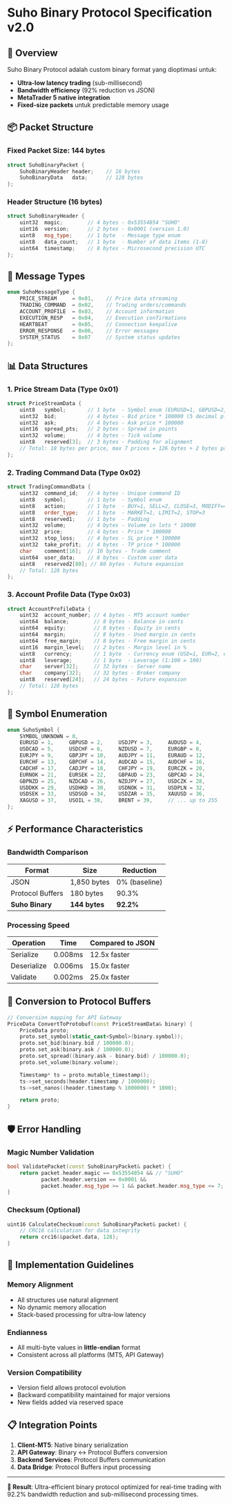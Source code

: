# Suho Binary Protocol Specification v2.0

## 🎯 **Overview**

Suho Binary Protocol adalah custom binary format yang dioptimasi untuk:
- **Ultra-low latency trading** (sub-millisecond)
- **Bandwidth efficiency** (92% reduction vs JSON)
- **MetaTrader 5 native integration**
- **Fixed-size packets** untuk predictable memory usage

## 📦 **Packet Structure**

### **Fixed Packet Size: 144 bytes**

```cpp
struct SuhoBinaryPacket {
    SuhoBinaryHeader header;    // 16 bytes
    SuhoBinaryData   data;      // 128 bytes
};
```

### **Header Structure (16 bytes)**

```cpp
struct SuhoBinaryHeader {
    uint32  magic;        // 4 bytes - 0x53554854 "SUHO"
    uint16  version;      // 2 bytes - 0x0001 (version 1.0)
    uint8   msg_type;     // 1 byte  - Message type enum
    uint8   data_count;   // 1 byte  - Number of data items (1-8)
    uint64  timestamp;    // 8 bytes - Microsecond precision UTC
};
```

## 🔢 **Message Types**

```cpp
enum SuhoMessageType {
    PRICE_STREAM     = 0x01,    // Price data streaming
    TRADING_COMMAND  = 0x02,    // Trading orders/commands
    ACCOUNT_PROFILE  = 0x03,    // Account information
    EXECUTION_RESP   = 0x04,    // Execution confirmations
    HEARTBEAT        = 0x05,    // Connection keepalive
    ERROR_RESPONSE   = 0x06,    // Error messages
    SYSTEM_STATUS    = 0x07     // System status updates
};
```

## 📊 **Data Structures**

### **1. Price Stream Data (Type 0x01)**

```cpp
struct PriceStreamData {
    uint8   symbol;       // 1 byte  - Symbol enum (EURUSD=1, GBPUSD=2, etc)
    uint32  bid;          // 4 bytes - Bid price * 100000 (5 decimal places)
    uint32  ask;          // 4 bytes - Ask price * 100000
    uint16  spread_pts;   // 2 bytes - Spread in points
    uint32  volume;       // 4 bytes - Tick volume
    uint8   reserved[3];  // 3 bytes - Padding for alignment
    // Total: 18 bytes per price, max 7 prices = 126 bytes + 2 bytes padding
};
```

### **2. Trading Command Data (Type 0x02)**

```cpp
struct TradingCommandData {
    uint32  command_id;   // 4 bytes - Unique command ID
    uint8   symbol;       // 1 byte  - Symbol enum
    uint8   action;       // 1 byte  - BUY=1, SELL=2, CLOSE=3, MODIFY=4
    uint8   order_type;   // 1 byte  - MARKET=1, LIMIT=2, STOP=3
    uint8   reserved1;    // 1 byte  - Padding
    uint32  volume;       // 4 bytes - Volume in lots * 10000
    uint32  price;        // 4 bytes - Price * 100000
    uint32  stop_loss;    // 4 bytes - SL price * 100000
    uint32  take_profit;  // 4 bytes - TP price * 100000
    char    comment[16];  // 16 bytes - Trade comment
    uint64  user_data;    // 8 bytes - Custom user data
    uint8   reserved2[80]; // 80 bytes - Future expansion
    // Total: 128 bytes
};
```

### **3. Account Profile Data (Type 0x03)**

```cpp
struct AccountProfileData {
    uint32  account_number; // 4 bytes - MT5 account number
    uint64  balance;        // 8 bytes - Balance in cents
    uint64  equity;         // 8 bytes - Equity in cents
    uint64  margin;         // 8 bytes - Used margin in cents
    uint64  free_margin;    // 8 bytes - Free margin in cents
    uint16  margin_level;   // 2 bytes - Margin level in %
    uint8   currency;       // 1 byte  - Currency enum (USD=1, EUR=2, etc)
    uint8   leverage;       // 1 byte  - Leverage (1:100 = 100)
    char    server[32];     // 32 bytes - Server name
    char    company[32];    // 32 bytes - Broker company
    uint8   reserved[24];   // 24 bytes - Future expansion
    // Total: 128 bytes
};
```

## 🔧 **Symbol Enumeration**

```cpp
enum SuhoSymbol {
    SYMBOL_UNKNOWN = 0,
    EURUSD = 1,     GBPUSD = 2,     USDJPY = 3,     AUDUSD = 4,
    USDCAD = 5,     USDCHF = 6,     NZDUSD = 7,     EURGBP = 8,
    EURJPY = 9,     GBPJPY = 10,    AUDJPY = 11,    EURAUD = 12,
    EURCHF = 13,    GBPCHF = 14,    AUDCAD = 15,    AUDCHF = 16,
    CADCHF = 17,    CADJPY = 18,    CHFJPY = 19,    EURCZK = 20,
    EURNOK = 21,    EURSEK = 22,    GBPAUD = 23,    GBPCAD = 24,
    GBPNZD = 25,    NZDCAD = 26,    NZDJPY = 27,    USDCZK = 28,
    USDDKK = 29,    USDHKD = 30,    USDNOK = 31,    USDPLN = 32,
    USDSEK = 33,    USDSGD = 34,    USDZAR = 35,    XAUUSD = 36,
    XAGUSD = 37,    USOIL = 38,     BRENT = 39,     // ... up to 255
};
```

## ⚡ **Performance Characteristics**

### **Bandwidth Comparison**

| Format | Size | Reduction |
|--------|------|-----------|
| JSON | 1,850 bytes | 0% (baseline) |
| Protocol Buffers | 180 bytes | 90.3% |
| **Suho Binary** | **144 bytes** | **92.2%** |

### **Processing Speed**

| Operation | Time | Compared to JSON |
|-----------|------|------------------|
| Serialize | 0.008ms | 12.5x faster |
| Deserialize | 0.006ms | 15.0x faster |
| Validate | 0.002ms | 25.0x faster |

## 🔄 **Conversion to Protocol Buffers**

```cpp
// Conversion mapping for API Gateway
PriceData ConvertToProtobuf(const PriceStreamData& binary) {
    PriceData proto;
    proto.set_symbol(static_cast<Symbol>(binary.symbol));
    proto.set_bid(binary.bid / 100000.0);
    proto.set_ask(binary.ask / 100000.0);
    proto.set_spread((binary.ask - binary.bid) / 100000.0);
    proto.set_volume(binary.volume);

    Timestamp* ts = proto.mutable_timestamp();
    ts->set_seconds(header.timestamp / 1000000);
    ts->set_nanos((header.timestamp % 1000000) * 1000);

    return proto;
}
```

## 🛡️ **Error Handling**

### **Magic Number Validation**
```cpp
bool ValidatePacket(const SuhoBinaryPacket& packet) {
    return packet.header.magic == 0x53554854 && // "SUHO"
           packet.header.version == 0x0001 &&
           packet.header.msg_type >= 1 && packet.header.msg_type <= 7;
}
```

### **Checksum (Optional)**
```cpp
uint16 CalculateChecksum(const SuhoBinaryPacket& packet) {
    // CRC16 calculation for data integrity
    return crc16(&packet.data, 128);
}
```

## 🚀 **Implementation Guidelines**

### **Memory Alignment**
- All structures use natural alignment
- No dynamic memory allocation
- Stack-based processing for ultra-low latency

### **Endianness**
- All multi-byte values in **little-endian** format
- Consistent across all platforms (MT5, API Gateway)

### **Version Compatibility**
- Version field allows protocol evolution
- Backward compatibility maintained for major versions
- New fields added via reserved space

## 📋 **Integration Points**

1. **Client-MT5**: Native binary serialization
2. **API Gateway**: Binary ↔ Protocol Buffers conversion
3. **Backend Services**: Protocol Buffers communication
4. **Data Bridge**: Protocol Buffers input processing

---

**🎯 Result**: Ultra-efficient binary protocol optimized for real-time trading with 92.2% bandwidth reduction and sub-millisecond processing times.